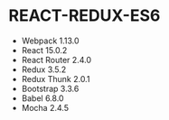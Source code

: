 # REACT-REDUX-ES6

- Webpack 1.13.0
- React 15.0.2
- React Router 2.4.0
- Redux 3.5.2
- Redux Thunk 2.0.1
- Bootstrap 3.3.6
- Babel 6.8.0
- Mocha 2.4.5
